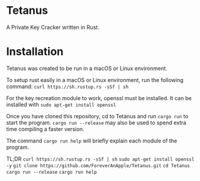 # Tetanus
A Private Key Cracker written in Rust.

# Installation
Tetanus was created to be run in a macOS or Linux environment.

To setup rust easily in a macOS or Linux environment, run the following command: 
`curl https://sh.rustup.rs -sSf | sh`

For the key recreation module to work, openssl must be installed. 
It can be installed with `sudo apt-get install openssl`

Once you have cloned this repository, cd to Tetanus and run `cargo run` to start the program.
`cargo run --release` may also be used to spend extra time compiling a faster version.

The command `cargo run help` will briefly explain each module of the program.

TL;DR
`curl https://sh.rustup.rs -sSf | sh`
`sudo apt-get install openssl -y`
`git clone https://github.com/ForeverAnApple/Tetanus.git`
`cd Tetanus`
`cargo run --release`
`cargo run help`
